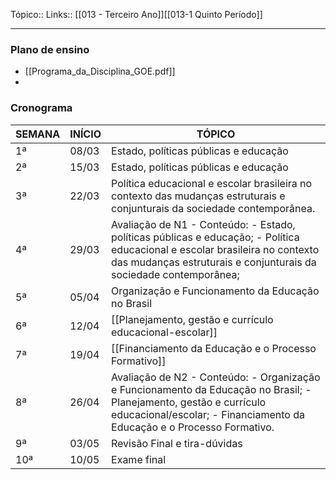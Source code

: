 Tópico::
Links:: [[013 - Terceiro Ano]][[013-1 Quinto Período]]

---
### Plano de ensino
- [[Programa_da_Disciplina_GOE.pdf]]
- 
### Cronograma

| SEMANA | INÍCIO | TÓPICO                                                                                                                                                                                           |
| ------ | ------ | ------------------------------------------------------------------------------------------------------------------------------------------------------------------------------------------------ |
| 1ª     | 08/03  | Estado, políticas públicas e educação                                                                                                                                                            |
| 2ª     | 15/03  | Estado, políticas públicas e educação                                                                                                                                                            |
| 3ª     | 22/03  | Política educacional e escolar brasileira no contexto das mudanças estruturais e conjunturais da sociedade contemporânea.                                                                        |
| 4ª     | 29/03  | Avaliação de N1 - Conteúdo: - Estado, políticas públicas e educação; - Política educacional e escolar brasileira no contexto das mudanças estruturais e conjunturais da sociedade contemporânea; |
| 5ª     | 05/04  | Organização e Funcionamento da Educação no Brasil                                                                                                                                                |
| 6ª     | 12/04  | [[Planejamento, gestão e currículo educacional-escolar]]                                                                                                                                         |
| 7ª     | 19/04  | [[Financiamento da Educação e o Processo Formativo]]                                                                                                                                             |
| 8ª     | 26/04  | Avaliação de N2 - Conteúdo: - Organização e Funcionamento da Educação no Brasil; - Planejamento, gestão e currículo educacional/escolar; - Financiamento da Educação e o Processo Formativo.     |
| 9ª     | 03/05  | Revisão Final e tira-dúvidas                                                                                                                                                                     |
| 10ª    | 10/05  | Exame final                                                                                                                                                                                      |

